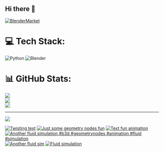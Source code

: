 ## Hi there 👋

<!--
**luckychris/luckychris** is a ✨ _special_ ✨ repository because its `README.md` (this file) appears on your GitHub profile.

Here are some ideas to get you started:

- 🔭 I’m currently working on ...
- 🌱 I’m currently learning ...
- 👯 I’m looking to collaborate on ...
- 🤔 I’m looking for help with ...
- 💬 Ask me about ...
- 📫 How to reach me: https://www.instagram.com/blender.fun/
- 😄 Pronouns: ...
- ⚡ Fun fact: ...
-->


[![BlenderMarket](https://assets.superhivemarket.com/site_assets/blendermarketlogo.png)](https://blendermarket.com/creators/blenderfun)

# 💻 Tech Stack:
![Python](https://img.shields.io/badge/python-3670A0?style=for-the-badge&logo=python&logoColor=ffdd54) ![Blender](https://img.shields.io/badge/blender-%23F5792A.svg?style=for-the-badge&logo=blender&logoColor=white)
# 📊 GitHub Stats:
![](https://github-readme-stats.vercel.app/api?username=luckychris&theme=great-gatsby&hide_border=false&include_all_commits=false&count_private=false)<br/>
![](https://github-readme-streak-stats.herokuapp.com/?user=luckychris&theme=great-gatsby&hide_border=false)<br/>
![](https://github-readme-stats.vercel.app/api/top-langs/?username=luckychris&theme=great-gatsby&hide_border=false&include_all_commits=false&count_private=false&layout=compact)

---
[![](https://visitcount.itsvg.in/api?id=luckychris&icon=0&color=0)](https://visitcount.itsvg.in)

<!-- Proudly created with GPRM ( https://gprm.itsvg.in ) -->

<!-- BEGIN YOUTUBE-CARDS -->
[![Twisting text](https://ytcards.demolab.com/?id=CChh08bUFK8&title=Twisting+text&lang=en&timestamp=1750932017&background_color=%230d1117&title_color=%23ffffff&stats_color=%23dedede&max_title_lines=1&width=250&border_radius=5 "Twisting text")](https://www.youtube.com/shorts/CChh08bUFK8)
[![Just some geometry nodes fun](https://ytcards.demolab.com/?id=Yj1bpXbWeBU&title=Just+some+geometry+nodes+fun&lang=en&timestamp=1750829111&background_color=%230d1117&title_color=%23ffffff&stats_color=%23dedede&max_title_lines=1&width=250&border_radius=5 "Just some geometry nodes fun")](https://www.youtube.com/shorts/Yj1bpXbWeBU)
[![Text fun animation](https://ytcards.demolab.com/?id=AqMe0y5hpfg&title=Text+fun+animation&lang=en&timestamp=1750785437&background_color=%230d1117&title_color=%23ffffff&stats_color=%23dedede&max_title_lines=1&width=250&border_radius=5 "Text fun animation")](https://www.youtube.com/watch?v=AqMe0y5hpfg)
[![Another fluid simulation  #b3d #geometrynodes #animation #fluid #simulation](https://ytcards.demolab.com/?id=J9kEjzEZyOQ&title=Another+fluid+simulation++%23b3d+%23geometrynodes+%23animation+%23fluid+%23simulation&lang=en&timestamp=1750748414&background_color=%230d1117&title_color=%23ffffff&stats_color=%23dedede&max_title_lines=1&width=250&border_radius=5 "Another fluid simulation  #b3d #geometrynodes #animation #fluid #simulation")](https://www.youtube.com/shorts/J9kEjzEZyOQ)
[![Another fluid sim](https://ytcards.demolab.com/?id=PU76ag2q59U&title=Another+fluid+sim&lang=en&timestamp=1750665623&background_color=%230d1117&title_color=%23ffffff&stats_color=%23dedede&max_title_lines=1&width=250&border_radius=5 "Another fluid sim")](https://www.youtube.com/watch?v=PU76ag2q59U)
[![Fluid simulation](https://ytcards.demolab.com/?id=QnBNkC5QkX0&title=Fluid+simulation&lang=en&timestamp=1750593649&background_color=%230d1117&title_color=%23ffffff&stats_color=%23dedede&max_title_lines=1&width=250&border_radius=5 "Fluid simulation")](https://www.youtube.com/watch?v=QnBNkC5QkX0)
<!-- END YOUTUBE-CARDS -->

